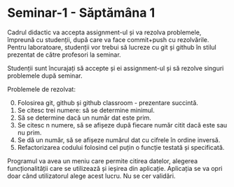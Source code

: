 # Seminar-1 - Săptămâna 1

Cadrul didactic va accepta assignment-ul și va rezolva problemele, împreună cu studenții, după care va face commit+push cu rezolvările. Pentru laboratoare, studenții vor trebui să lucreze cu git și github în stilul prezentat de către profesori la seminar.

Studenții sunt încurajați să accepte și ei assignment-ul și să rezolve singuri problemele după seminar.

Problemele de rezolvat:

0. Folosirea git, github și github classroom - prezentare succintă.
1. Se citesc trei numere: să se determine minimul.
2. Să se determine dacă un număr dat este prim.
3. Se citesc n numere, să se afișeze după fiecare număr citit dacă este sau nu prim.
4. Se dă un număr, să se afișeze numărul dat cu cifrele în ordine inversă.
5. Refactorizarea codului folosind cel puțin o funcție testată și specificată.

Programul va avea un meniu care permite citirea datelor, alegerea funcționalității care se utilizează și ieșirea din aplicație. Aplicația se va opri doar când utilizatorul alege acest lucru. Nu se cer validări.
